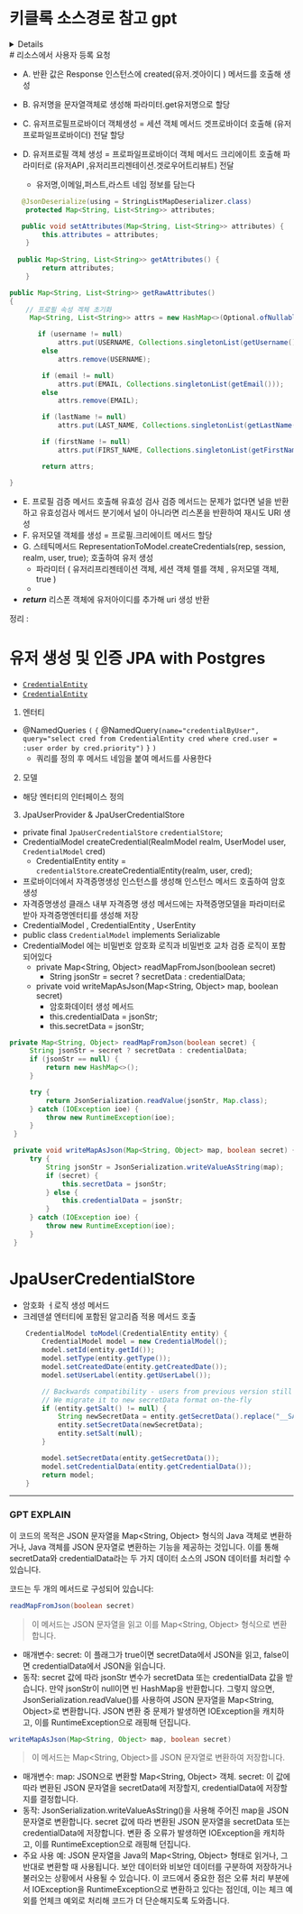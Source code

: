 

# 키클록 소스경로 참고 gpt
<details>
  # Keycloak 인증 서버 및 자격 증명 서버 관련 소스 코드 경로

Keycloak은 오픈 소스 인증 및 권한 부여 서버로, 인증 서버와 자격 증명 서버의 기능을 제공합니다. 아래는 각 기능을 담당하는 주요 소스 코드 경로입니다.

## 1. 인증 및 권한 부여 서버 (Authentication and Authorization Server)
Keycloak에서 OAuth2, OpenID Connect, JWT 발급, 권한 부여 등의 기능을 처리하는 경로입니다.

### 주요 경로
- **OAuth2/OpenID Connect 구현**
  - **경로**: `services/src/main/java/org/keycloak/protocol/oidc`
    - 주요 클래스:
      - `TokenEndpoint.java`: 액세스 토큰 발급.
      - `AuthorizationEndpoint.java`: 권한 부여 요청 처리.

- **JWT 생성 및 서명**
  - **경로**: `core/src/main/java/org/keycloak/jose/jws`
    - 주요 클래스:
      - `JWSBuilder.java`: JWT 생성 및 서명.
      - `JWSTokenVerifier.java`: JWT 검증.

- **권한 부여 처리 (Authorization)**
  - **경로**: `services/src/main/java/org/keycloak/authorization`
    - 주요 클래스:
      - `AuthorizationProvider.java`: 권한 부여 처리.
      - `PolicyEvaluator.java`: 정책 기반 권한 부여.

- **세션 관리**
  - **경로**: `core/src/main/java/org/keycloak/models`
    - 주요 클래스:
      - `UserSessionModel.java`: 사용자 세션 정의.
      - `UserSessionProvider.java`: 세션 관리.

- **API 보안 및 CORS 정책**
  - **경로**: `services/src/main/java/org/keycloak/services/filters`
    - 주요 클래스:
      - `CorsFilter.java`: CORS 정책 적용.
      - `KeycloakSecurityHeadersFilter.java`: 보안 헤더 필터.

---

## 2. 자격 증명 저장 서버 (Credential Storage Server)
Keycloak에서 사용자 자격 증명(비밀번호 등)을 저장하고 관리하는 기능을 처리하는 경로입니다.

### 주요 경로
- **비밀번호 저장 및 검증**
  - **경로**: `core/src/main/java/org/keycloak/credential`
    - 주요 클래스:
      - `PasswordCredentialProvider.java`: 비밀번호 처리.
      - `CredentialInputUpdater.java`: 자격 증명 업데이트.

- **사용자 계정 관리**
  - **경로**: `services/src/main/java/org/keycloak/services/resources/account`
    - 주요 클래스:
      - `AccountRestService.java`: 사용자 계정 관련 API.
      - `AccountCredentialResource.java`: 자격 증명 요청 처리.

- **자격 증명 암호화**
  - **경로**: `core/src/main/java/org/keycloak/hash`
    - 주요 클래스:
      - `PasswordHashProvider.java`: 비밀번호 해싱.
      - `BCryptPasswordHashProvider.java`: BCrypt 해시 구현.

- **토큰 저장 및 관리**
  - **경로**: `core/src/main/java/org/keycloak/models`
    - 주요 클래스:
      - `RealmModel.java`: Realm에서 토큰 설정 관리.
      - `ClientModel.java`: 클라이언트 토큰 설정 관리.

---

## 3. 공통 보안 요소
Keycloak에서 보안 강화를 위한 암호화 및 로그 기록 관련 소스 경로입니다.

### 주요 경로
- **TLS/SSL 암호화 통신**
  - Keycloak은 주로 외부 Reverse Proxy(Nginx, Apache) 서버를 통해 SSL 설정.

- **감사 및 모니터링**
  - **경로**: `services/src/main/java/org/keycloak/events`
    - 주요 클래스:
      - `EventListenerProvider.java`: 인증 이벤트 기록.
      - `EventStoreProvider.java`: 이벤트 저장소 관리.

- **정책 기반 접근 제어**
  - **경로**: `services/src/main/java/org/keycloak/authorization/policy`
    - 주요 클래스:
      - `PolicyProvider.java`: 정책 평가 인터페이스.
      - `DefaultPolicyEvaluator.java`: 정책 평가 및 결과 반환.

---

### 결론
Keycloak의 인증 서버와 자격 증명 서버는 각각 **인증/권한 부여 처리**, **자격 증명 저장/검증**, **보안 관리**로 나뉘어 있으며, 관련 기능은 각 패키지 안에 구현되어 있습니다.
</details>
# 리소스에서 사용자 등록 요청 

- A. 반환 값은 Response 인스턴스에 created(유저.겟아이디 ) 메서드를 호출해 생성

- B. 유저명을 문자열객체로 생성해 파라미터.get유저명으로 할당
- C. 유저프로필프로바이더 객체생성 = 세션 객체 메서드 겟프로바이더 호출해 (유저프로파일프로바이더) 전달 할당
- D. 유저프로필 객체 생성 =  프로파일프로바이더 객체 메서드 크리에이트 호출해 파라미터로 (유저API ,유저리프리젠테이션.겟로우어트리뷰트) 전달
  - 유저명,이메일,퍼스트,라스트 네임 정보를 담는다
```java
   @JsonDeserialize(using = StringListMapDeserializer.class)
    protected Map<String, List<String>> attributes;

   public void setAttributes(Map<String, List<String>> attributes) {
        this.attributes = attributes;
    }
   
  public Map<String, List<String>> getAttributes() {
        return attributes;
    }
```

```JAVA
public Map<String, List<String>> getRawAttributes()
{
    // 프로필 속성 겍체 초기화
     Map<String, List<String>> attrs = new HashMap<>(Optional.ofNullable(attributes).orElse(new HashMap<>()));

       if (username != null)
            attrs.put(USERNAME, Collections.singletonList(getUsername()));
        else
            attrs.remove(USERNAME);

        if (email != null)
            attrs.put(EMAIL, Collections.singletonList(getEmail()));
        else
            attrs.remove(EMAIL);

        if (lastName != null)
            attrs.put(LAST_NAME, Collections.singletonList(getLastName()));

        if (firstName != null)
            attrs.put(FIRST_NAME, Collections.singletonList(getFirstName()));

        return attrs;

}
```

- E. 프로필 검증 메서드 호출해 유효성 검사 검증 메서드는 문제가 없다면 널을 반환하고 유효성검사 메서드 분기에서 널이 아니라면 리스폰을 반환하여 재시도 URI 생성
- F. 유저모델 객체를 생성 = 프로필.크리에이트 메서드 할당
- G. 스테틱메서드 RepresentationToModel.createCredentials(rep, session, realm, user, true); 호출하여 유저 생성
  - 파라미터 ( 유저리프리젠테이션 객체, 세션 객체 렐를 객체 , 유저모델 객체, true )
  - 
- ___return___ 리스폰 객체에 유저아이디를 추가해 uri 생성 반환

정리 :




# 유저 생성 및 인증 JPA with Postgres

- [`CredentialEntity`](CredentialEntity.java)  
- [`CredentialEntity`](CredentialEntity.java)

1. 엔터티
- @NamedQueries `(` `{` @NamedQuery`(name="credentialByUser", query="select cred from CredentialEntity cred where cred.user = :user order by cred.priority")`  `}` `)`
  - 쿼리를 정의 후 메서드 네임을 붙여 메서드를 사용한다    

2. 모델
- 해당 엔터티의 인터페이스 정의

3. JpaUserProvider & JpaUserCredentialStore

- private final `JpaUserCredentialStore` `credentialStore`;
-  CredentialModel createCredential(RealmModel realm, UserModel user, `CredentialModel` cred)
    - CredentialEntity entity = `credentialStore`.createCredentialEntity(realm, user, cred);
- 프로바이더에서 자격증명생성 인스턴스를 생성해 인스턴스 메서드 호출하여 암호 생성
- 자격증명생성 클래스 내부  자격증명 생성 메서드에는  자젹증명모델을 파라미터로 받아 자격증명엔터티를 생성해 저장
-  CredentialModel ,  CredentialEntity , UserEntity
-  public class `CredentialModel` implements Serializable
  - CredentialModel 에는 비밀번호 암호화 로직과 비밀번호 교차 검증 로직이 포함 되어있다
    - private Map<String, Object> readMapFromJson(boolean secret)
      - String jsonStr = secret ? secretData : credentialData;
    - private void writeMapAsJson(Map<String, Object> map, boolean secret)
       - 암호화데이터 생성 메서드   
       - this.credentialData = jsonStr;
       - this.secretData = jsonStr;

    
   ```JAVA
private Map<String, Object> readMapFromJson(boolean secret) {
        String jsonStr = secret ? secretData : credentialData;
        if (jsonStr == null) {
            return new HashMap<>();
        }

        try {
            return JsonSerialization.readValue(jsonStr, Map.class);
        } catch (IOException ioe) {
            throw new RuntimeException(ioe);
        }
    }

    private void writeMapAsJson(Map<String, Object> map, boolean secret) {
        try {
            String jsonStr = JsonSerialization.writeValueAsString(map);
            if (secret) {
                this.secretData = jsonStr;
            } else {
                this.credentialData = jsonStr;
            }
        } catch (IOException ioe) {
            throw new RuntimeException(ioe);
        }
    }

  ```

 # JpaUserCredentialStore
- 암호화 ㅓ로직 생성 메서드
- 크레덴셜 엔터티에 포함된 알고리즘 적용 메서드 호출
```JAVA
    CredentialModel toModel(CredentialEntity entity) {
        CredentialModel model = new CredentialModel();
        model.setId(entity.getId());
        model.setType(entity.getType());
        model.setCreatedDate(entity.getCreatedDate());
        model.setUserLabel(entity.getUserLabel());

        // Backwards compatibility - users from previous version still have "salt" in the DB filled.
        // We migrate it to new secretData format on-the-fly
        if (entity.getSalt() != null) {
            String newSecretData = entity.getSecretData().replace("__SALT__", Base64.encodeBytes(entity.getSalt()));
            entity.setSecretData(newSecretData);
            entity.setSalt(null);
        }

        model.setSecretData(entity.getSecretData());
        model.setCredentialData(entity.getCredentialData());
        return model;
    }
```

---

### GPT EXPLAIN

이 코드의 목적은 JSON 문자열을 Map<String, Object> 형식의 Java 객체로 변환하거나, Java 객체를 JSON 문자열로 변환하는 기능을 제공하는 것입니다. 이를 통해 secretData와 credentialData라는 두 가지 데이터 소스의 JSON 데이터를 처리할 수 있습니다.

코드는 두 개의 메서드로 구성되어 있습니다:
```JAVA
readMapFromJson(boolean secret)
```
> 이 메서드는 JSON 문자열을 읽고 이를 Map<String, Object> 형식으로 변환합니다.
- 매개변수:
secret: 이 플래그가 true이면 secretData에서 JSON을 읽고, false이면 credentialData에서 JSON을 읽습니다.
- 동작:
secret 값에 따라 jsonStr 변수가 secretData 또는 credentialData 값을 받습니다.
만약 jsonStr이 null이면 빈 HashMap을 반환합니다.
그렇지 않으면, JsonSerialization.readValue()를 사용하여 JSON 문자열을 Map<String, Object>로 변환합니다.
JSON 변환 중 문제가 발생하면 IOException을 캐치하고, 이를 RuntimeException으로 래핑해 던집니다.

```JAVA
writeMapAsJson(Map<String, Object> map, boolean secret)
```
> 이 메서드는 Map<String, Object>를 JSON 문자열로 변환하여 저장합니다.
- 매개변수:
map: JSON으로 변환할 Map<String, Object> 객체.
secret: 이 값에 따라 변환된 JSON 문자열을 secretData에 저장할지, credentialData에 저장할지를 결정합니다.
- 동작:
JsonSerialization.writeValueAsString()을 사용해 주어진 map을 JSON 문자열로 변환합니다.
secret 값에 따라 변환된 JSON 문자열을 secretData 또는 credentialData에 저장합니다.
변환 중 오류가 발생하면 IOException을 캐치하고, 이를 RuntimeException으로 래핑해 던집니다.
- 주요 사용 예:
JSON 문자열을 Java의 Map<String, Object> 형태로 읽거나, 그 반대로 변환할 때 사용됩니다.
보안 데이터와 비보안 데이터를 구분하여 저장하거나 불러오는 상황에서 사용될 수 있습니다.
이 코드에서 중요한 점은 오류 처리 부분에서 IOException을 RuntimeException으로 변환하고 있다는 점인데, 이는 체크 예외를 언체크 예외로 처리해 코드가 더 단순해지도록 도와줍니다.
